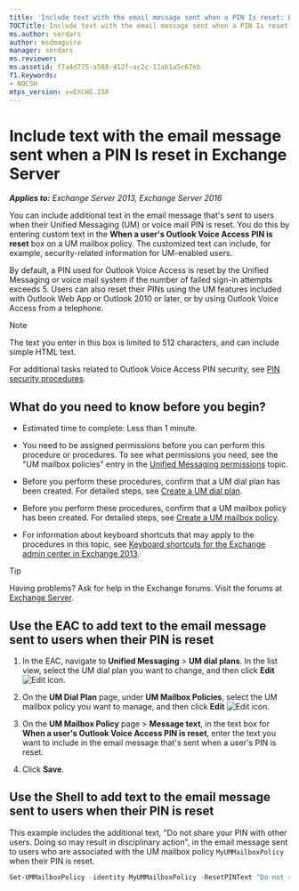 ```yaml
---
title: 'Include text with the email message sent when a PIN Is reset: Exchange 2013 Help'
TOCTitle: Include text with the email message sent when a PIN Is reset
ms.author: serdars
author: msdmaguire
manager: serdars
ms.reviewer:
ms.assetid: f7a4d775-a588-412f-ac2c-11ab1a5c67eb
f1.keywords:
- NOCSH
mtps_version: v=EXCHG.150
---
```


# Include text with the email message sent when a PIN Is reset in Exchange Server

_**Applies to:** Exchange Server 2013, Exchange Server 2016_

You can include additional text in the email message that's sent to users when their Unified Messaging (UM) or voice mail PIN is reset. You do this by entering custom text in the **When a user's Outlook Voice Access PIN is reset** box on a UM mailbox policy. The customized text can include, for example, security-related information for UM-enabled users.

By default, a PIN used for Outlook Voice Access is reset by the Unified Messaging or voice mail system if the number of failed sign-in attempts exceeds 5. Users can also reset their PINs using the UM features included with Outlook Web App or Outlook 2010 or later, or by using Outlook Voice Access from a telephone.

> [!NOTE]
> The text you enter in this box is limited to 512 characters, and can include simple HTML text.

For additional tasks related to Outlook Voice Access PIN security, see [PIN security procedures](pin-security-procedures-exchange-2013-help.md).

## What do you need to know before you begin?

- Estimated time to complete: Less than 1 minute.

- You need to be assigned permissions before you can perform this procedure or procedures. To see what permissions you need, see the "UM mailbox policies" entry in the [Unified Messaging permissions](unified-messaging-permissions-exchange-2013-help.md) topic.

- Before you perform these procedures, confirm that a UM dial plan has been created. For detailed steps, see [Create a UM dial plan](create-um-dial-plan-exchange-2013-help.md).

- Before you perform these procedures, confirm that a UM mailbox policy has been created. For detailed steps, see [Create a UM mailbox policy](create-um-mailbox-policy-exchange-2013-help.md).

- For information about keyboard shortcuts that may apply to the procedures in this topic, see [Keyboard shortcuts for the Exchange admin center in Exchange 2013](keyboard-shortcuts-in-the-exchange-admin-center-2013-help.md).

> [!TIP]
> Having problems? Ask for help in the Exchange forums. Visit the forums at [Exchange Server](https://social.technet.microsoft.com/forums/office/home?category=exchangeserver).

## Use the EAC to add text to the email message sent to users when their PIN is reset

1. In the EAC, navigate to **Unified Messaging** \> **UM dial plans**. In the list view, select the UM dial plan you want to change, and then click **Edit** ![Edit icon](images/ITPro_EAC_EditIcon.gif).

2. On the **UM Dial Plan** page, under **UM Mailbox Policies**, select the UM mailbox policy you want to manage, and then click **Edit** ![Edit icon](images/ITPro_EAC_EditIcon.gif).

3. On the **UM Mailbox Policy** page \> **Message text**, in the text box for **When a user's Outlook Voice Access PIN is reset**, enter the text you want to include in the email message that's sent when a user's PIN is reset.

4. Click **Save**.

## Use the Shell to add text to the email message sent to users when their PIN is reset

This example includes the additional text, "Do not share your PIN with other users. Doing so may result in disciplinary action", in the email message sent to users who are associated with the UM mailbox policy `MyUMMailboxPolicy` when their PIN is reset.

```powershell
Set-UMMailboxPolicy -identity MyUMMailboxPolicy -ResetPINText "Do not share your PIN with other users. Doing so may result in disciplinary action."
```
